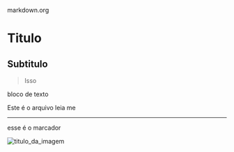 markdown.org

# Titulo

## Subtitulo

> Isso 

  bloco de texto

Este é o arquivo leia me

---
esse é o marcador

![titulo_da_imagem](image.jpg)
